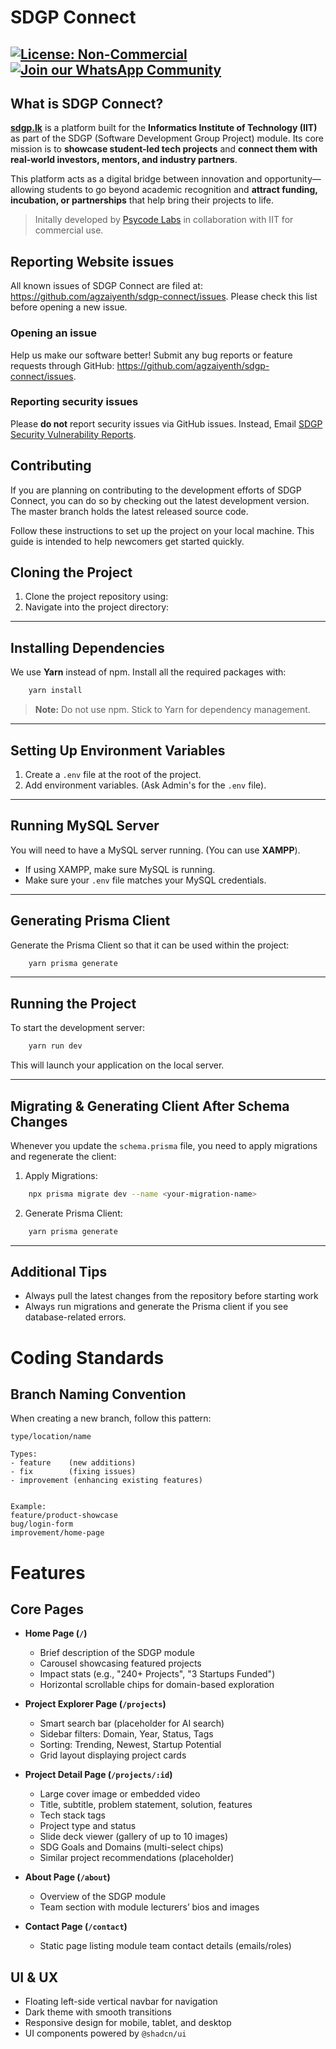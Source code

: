# SDGP Connect
[![License: Non-Commercial](https://img.shields.io/badge/License-Non--Commercial-red)](https://github.com/agzaiyenth/SDGP-Connect/blob/main/LICENSE.md)
[![Join our WhatsApp Community](https://img.shields.io/badge/Join%20our%20WhatsApp%20Community-Click%20Here-brightgreen)](https://chat.whatsapp.com/IFJH9D1sbiT7OsNsBT4neT)
---
## What is SDGP Connect?

**[sdgp.lk](https://sdgp.lk)** is a platform built for the **Informatics Institute of Technology (IIT)** as part of the SDGP (Software Development Group Project) module. Its core mission is to **showcase student-led tech projects** and **connect them with real-world investors, mentors, and industry partners**.

This platform acts as a digital bridge between innovation and opportunity—allowing students to go beyond academic recognition and **attract funding, incubation, or partnerships** that help bring their projects to life.

> Initally developed by [Psycode Labs](https://psycodelabs.lk) in collaboration with IIT for commercial use.


## Reporting Website issues

All known issues of SDGP Connect are filed at: https://github.com/agzaiyenth/sdgp-connect/issues. Please check this list before opening a new issue.

### Opening an issue

Help us make our software better! Submit any bug reports or feature requests through GitHub:  https://github.com/agzaiyenth/sdgp-connect/issues.

### Reporting security issues

Please **do not** report security issues via GitHub issues. Instead, Email [SDGP Security Vulnerability Reports](security@sdgp.lk).

## Contributing

If you are planning on contributing to the development efforts of SDGP Connect, you can do so by checking out the latest development version. The master branch holds the latest released source code.

Follow these instructions to set up the project on your local machine. This guide is intended to help newcomers get started quickly.

## Cloning the Project

1. Clone the project repository using:
2. Navigate into the project directory:

---

## Installing Dependencies

We use **Yarn** instead of npm. Install all the required packages with:
```bash
    yarn install
```

> **Note:** Do not use npm. Stick to Yarn for dependency management.

---

## Setting Up Environment Variables

1. Create a `.env` file at the root of the project.
2. Add environment variables. (Ask Admin's for the `.env` file).

---

## Running MySQL Server

You will need to have a MySQL server running. (You can use **XAMPP**).
- If using XAMPP, make sure MySQL is running.
- Make sure your `.env` file matches your MySQL credentials.

---

## Generating Prisma Client

Generate the Prisma Client so that it can be used within the project:
```bash
    yarn prisma generate
```

---

## Running the Project

To start the development server:
```bash
    yarn run dev
```

This will launch your application on the local server.

---

## Migrating & Generating Client After Schema Changes

Whenever you update the `schema.prisma` file, you need to apply migrations and regenerate the client:

1. Apply Migrations:
```bash
    npx prisma migrate dev --name <your-migration-name>
```

2. Generate Prisma Client:
```bash
    yarn prisma generate
```

---

## Additional Tips
- Always pull the latest changes from the repository before starting work
- Always run migrations and generate the Prisma client if you see database-related errors.


# Coding Standards

## Branch Naming Convention
When creating a new branch, follow this pattern:
```
type/location/name

Types:
- feature    (new additions)
- fix        (fixing issues)
- improvement (enhancing existing features)


Example:
feature/product-showcase
bug/login-form
improvement/home-page
```

# Features

## Core Pages

- **Home Page (`/`)**
  - Brief description of the SDGP module
  - Carousel showcasing featured projects
  - Impact stats (e.g., "240+ Projects", "3 Startups Funded")
  - Horizontal scrollable chips for domain-based exploration

- **Project Explorer Page (`/projects`)**
  - Smart search bar (placeholder for AI search)
  - Sidebar filters: Domain, Year, Status, Tags
  - Sorting: Trending, Newest, Startup Potential
  - Grid layout displaying project cards

- **Project Detail Page (`/projects/:id`)**
  - Large cover image or embedded video
  - Title, subtitle, problem statement, solution, features
  - Tech stack tags
  - Project type and status
  - Slide deck viewer (gallery of up to 10 images)
  - SDG Goals and Domains (multi-select chips)
  - Similar project recommendations (placeholder)

- **About Page (`/about`)**
  - Overview of the SDGP module
  - Team section with module lecturers’ bios and images

- **Contact Page (`/contact`)**
  - Static page listing module team contact details (emails/roles)

## UI & UX

- Floating left-side vertical navbar for navigation
- Dark theme with smooth transitions
- Responsive design for mobile, tablet, and desktop
- UI components powered by `@shadcn/ui`